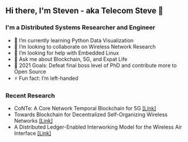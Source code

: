 ## Hi there, I'm Steven - aka Telecom Steve 👋
### I'm a Distributed Systems Researcher and Engineer

- 🏫 I’m currently learning Python Data Visualization
- 👯 I’m looking to collaborate on Wireless Network Research
- 🤔 I’m looking for help with Embedded Linux
- 💬 Ask me about Blockchain, 5G, and Expat Life
- 🥅 2021 Goals: Defeat final boss level of PhD and contribute more to Open Source
- ⚡ Fun fact: I’m left-handed

### Recent Research

- CoNTe: A Core Network Temporal Blockchain for 5G [[Link]](https://www.mdpi.com/1424-8220/20/18/5281/htm)
- Towards Blockchain for Decentralized Self-Organizing Wireless Networks [[Link]](https://repositori.upf.edu/handle/10230/44117)
- A Distributed Ledger-Enabled Interworking Model for the Wireless Air Interface [[Link]](https://repositori.upf.edu/handle/10230/44102)

<!--
**stevenplatt/stevenplatt** is a ✨ _special_ ✨ repository because its `README.md` (this file) appears on your GitHub profile.

Alternate Example: https://github.com/codeSTACKr/codeSTACKr/blob/master/README.md

Here are some ideas to get you started:

- 🔭 I’m currently working on ...
- 🌱 I’m currently learning ...
- 👯 I’m looking to collaborate on ...
- 🤔 I’m looking for help with ...
- 💬 Ask me about ...
- 📫 How to reach me: ...
- 😄 Pronouns: ...
- ⚡ Fun fact: ...
-->
